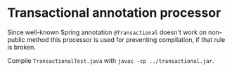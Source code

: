 # Transactional annotation processor
Since well-known Spring annotation `@Transactional` doesn't work on non-public method this processor is used for preventing compilation, if that rule is broken.

Compile `TransactionalTest.java` with `javac -cp ../transactional.jar`.
